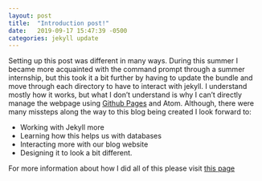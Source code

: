```yaml
---
layout: post
title:  "Introduction post!"
date:   2019-09-17 15:47:39 -0500
categories: jekyll update
---
```


 Setting up this post was different in many ways. During this summer I became more acquainted with the command prompt through a summer internship, but this took it a bit further by having to update the bundle and move through each directory to have to interact with jekyll. I understand mostly how it works, but what I don’t understand is why I can’t directly manage the webpage using [Github Pages](https://pages.github.com/) 
 and Atom. Although, there were many missteps along the way to this blog being created I look forward to:
 * Working with Jekyll more
 * Learning how this helps us with databases
 * Interacting more with our blog website
 * Designing it to look a bit different.



For more information about how I did all of this please visit [this page](http://mark.goadrich.com/courses/csci340f19/labs/lab3.html)
